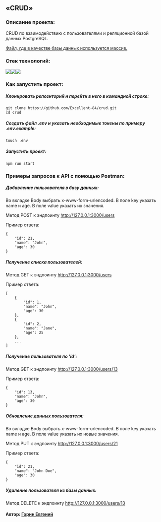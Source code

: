 ## «CRUD»

### Описание проекта:

CRUD по взаимодействию с пользователями и реляционной базой данных PostgreSQL.

[Файл, где в качестве базы данных используется массив.](https://github.com/Excellent-84/crud/blob/master/data/data.js)


### Стек технологий:
<img src="https://img.shields.io/badge/javascript-FFFFFF?style=for-the-badge&logo=javascript&logoColor=F7DF1E"/><img src="https://img.shields.io/badge/node.js-FFFFFF?style=for-the-badge&logo=node.js&logoColor=5FA04E"/><img src="https://img.shields.io/badge/PostgreSQL-FFFFFF?style=for-the-badge&logo=PostgreSQL&logoColor=4169E1"/>

### Как запустить проект:

##### Клонировать репозиторий и перейти в него в командной строке:

```
git clone https://github.com/Excellent-84/crud.git
cd crud
```

##### Создать файл .env и указать необходимые токены по примеру .env.example:
```
touch .env
```

##### Запустить проект:

```
npm run start
```

### Примеры запросов к API с помощью Postman:

##### Добавление пользователя в базу данных:

Во вкладке Body выбрать x-www-form-urlencoded.
В поле key указать name и age.
В поле value указать их значения.

Метод POST к эндпоинту   http://127.0.0.1:3000/users

Пример ответа:

```
{
    "id": 21,
    "name": "John",
    "age": 30
}
```

##### Получение списка пользователей:

Метод GET к эндпоинту   http://127.0.0.1:3000/users

Пример ответа:

```
[
    {
        "id": 1,
        "name": "John",
        "age": 30
    },
    {
        "id": 2,
        "name": "Jane",
        "age": 25
    },
    ...
]
```

##### Получение пользователя по 'id':

Метод GET к эндпоинту   http://127.0.0.1:3000/users/13

Пример ответа:

```
{
    "id": 13,
    "name": "John",
    "age": 30
}
```

##### Обновление данных пользователя:

Во вкладке Body выбрать x-www-form-urlencoded.
В поле key указать name и age.
В поле value указать их новые значения.

Метод PUT к эндпоинту   http://127.0.0.1:3000/users/21

Пример ответа:

```
{
    "id": 21,
    "name": "John Doe",
    "age": 30
}
```

##### Удаление пользователя из базы данных:

Метод DELETE к эндпоинту   http://127.0.0.1:3000/users/13



#### Автор: [Горин Евгений](https://github.com/Excellent-84)
